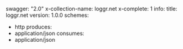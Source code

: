 swagger: "2.0"
x-collection-name: loggr.net
x-complete: 1
info:
  title: loggr.net
  version: 1.0.0
schemes:
- http
produces:
- application/json
consumes:
- application/json